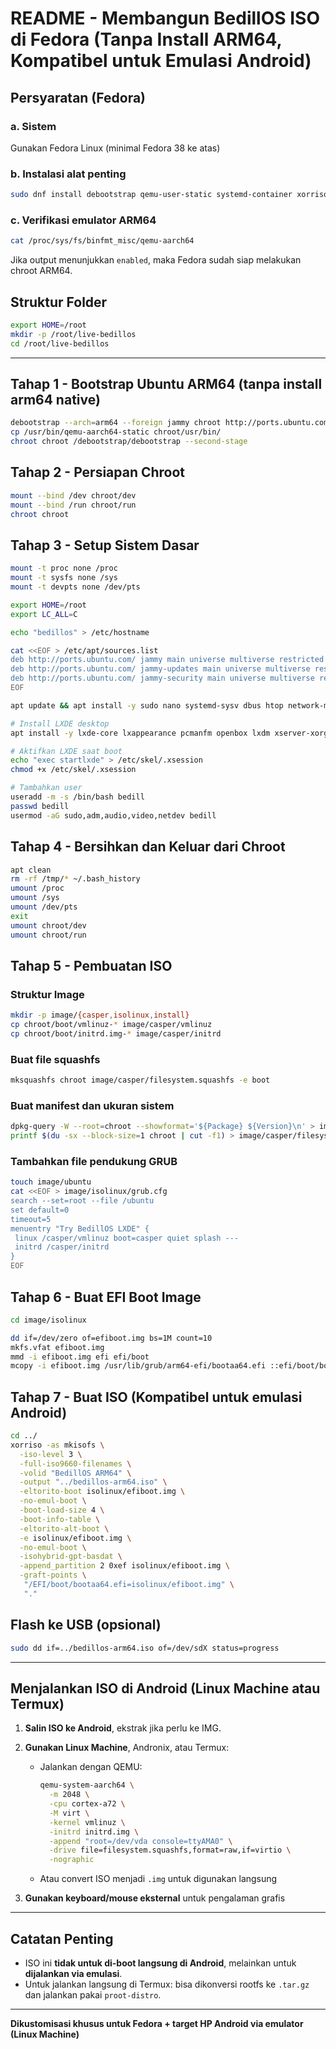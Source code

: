 # README - Membangun BedillOS ISO di Fedora (Tanpa Install ARM64, Kompatibel untuk Emulasi Android)

## Persyaratan (Fedora)

### a. Sistem

Gunakan Fedora Linux (minimal Fedora 38 ke atas)

### b. Instalasi alat penting

```bash
sudo dnf install debootstrap qemu-user-static systemd-container xorriso squashfs-tools dosfstools mtools grub2-tools xz syslinux zip unzip wget curl git nano -y
```

### c. Verifikasi emulator ARM64

```bash
cat /proc/sys/fs/binfmt_misc/qemu-aarch64
```

Jika output menunjukkan `enabled`, maka Fedora sudah siap melakukan chroot ARM64.

## Struktur Folder

```bash
export HOME=/root
mkdir -p /root/live-bedillos
cd /root/live-bedillos
```

---

## Tahap 1 - Bootstrap Ubuntu ARM64 (tanpa install arm64 native)

```bash
debootstrap --arch=arm64 --foreign jammy chroot http://ports.ubuntu.com/
cp /usr/bin/qemu-aarch64-static chroot/usr/bin/
chroot chroot /debootstrap/debootstrap --second-stage
```

## Tahap 2 - Persiapan Chroot

```bash
mount --bind /dev chroot/dev
mount --bind /run chroot/run
chroot chroot
```

## Tahap 3 - Setup Sistem Dasar

```bash
mount -t proc none /proc
mount -t sysfs none /sys
mount -t devpts none /dev/pts

export HOME=/root
export LC_ALL=C

echo "bedillos" > /etc/hostname

cat <<EOF > /etc/apt/sources.list
deb http://ports.ubuntu.com/ jammy main universe multiverse restricted
deb http://ports.ubuntu.com/ jammy-updates main universe multiverse restricted
deb http://ports.ubuntu.com/ jammy-security main universe multiverse restricted
EOF

apt update && apt install -y sudo nano systemd-sysv dbus htop network-manager net-tools wireless-tools locales openssh-server curl unzip zip xfce4-terminal lightdm

# Install LXDE desktop
apt install -y lxde-core lxappearance pcmanfm openbox lxdm xserver-xorg

# Aktifkan LXDE saat boot
echo "exec startlxde" > /etc/skel/.xsession
chmod +x /etc/skel/.xsession

# Tambahkan user
useradd -m -s /bin/bash bedill
passwd bedill
usermod -aG sudo,adm,audio,video,netdev bedill
```

## Tahap 4 - Bersihkan dan Keluar dari Chroot

```bash
apt clean
rm -rf /tmp/* ~/.bash_history
umount /proc
umount /sys
umount /dev/pts
exit
umount chroot/dev
umount chroot/run
```

## Tahap 5 - Pembuatan ISO

### Struktur Image

```bash
mkdir -p image/{casper,isolinux,install}
cp chroot/boot/vmlinuz-* image/casper/vmlinuz
cp chroot/boot/initrd.img-* image/casper/initrd
```

### Buat file squashfs

```bash
mksquashfs chroot image/casper/filesystem.squashfs -e boot
```

### Buat manifest dan ukuran sistem

```bash
dpkg-query -W --root=chroot --showformat='${Package} ${Version}\n' > image/casper/filesystem.manifest
printf $(du -sx --block-size=1 chroot | cut -f1) > image/casper/filesystem.size
```

### Tambahkan file pendukung GRUB

```bash
touch image/ubuntu
cat <<EOF > image/isolinux/grub.cfg
search --set=root --file /ubuntu
set default=0
timeout=5
menuentry "Try BedillOS LXDE" {
 linux /casper/vmlinuz boot=casper quiet splash ---
 initrd /casper/initrd
}
EOF
```

## Tahap 6 - Buat EFI Boot Image

```bash
cd image/isolinux

dd if=/dev/zero of=efiboot.img bs=1M count=10
mkfs.vfat efiboot.img
mmd -i efiboot.img efi efi/boot
mcopy -i efiboot.img /usr/lib/grub/arm64-efi/bootaa64.efi ::efi/boot/bootaa64.efi
```

## Tahap 7 - Buat ISO (Kompatibel untuk emulasi Android)

```bash
cd ../
xorriso -as mkisofs \
  -iso-level 3 \
  -full-iso9660-filenames \
  -volid "BedillOS ARM64" \
  -output "../bedillos-arm64.iso" \
  -eltorito-boot isolinux/efiboot.img \
  -no-emul-boot \
  -boot-load-size 4 \
  -boot-info-table \
  -eltorito-alt-boot \
  -e isolinux/efiboot.img \
  -no-emul-boot \
  -isohybrid-gpt-basdat \
  -append_partition 2 0xef isolinux/efiboot.img \
  -graft-points \
   "/EFI/boot/bootaa64.efi=isolinux/efiboot.img" \
   "."
```

## Flash ke USB (opsional)

```bash
sudo dd if=../bedillos-arm64.iso of=/dev/sdX status=progress
```

---

## Menjalankan ISO di Android (Linux Machine atau Termux)

1. **Salin ISO ke Android**, ekstrak jika perlu ke IMG.
2. **Gunakan Linux Machine**, Andronix, atau Termux:

   * Jalankan dengan QEMU:

     ```bash
     qemu-system-aarch64 \
       -m 2048 \
       -cpu cortex-a72 \
       -M virt \
       -kernel vmlinuz \
       -initrd initrd.img \
       -append "root=/dev/vda console=ttyAMA0" \
       -drive file=filesystem.squashfs,format=raw,if=virtio \
       -nographic
     ```
   * Atau convert ISO menjadi `.img` untuk digunakan langsung
3. **Gunakan keyboard/mouse eksternal** untuk pengalaman grafis

---

## Catatan Penting

* ISO ini **tidak untuk di-boot langsung di Android**, melainkan untuk **dijalankan via emulasi**.
* Untuk jalankan langsung di Termux: bisa dikonversi rootfs ke `.tar.gz` dan jalankan pakai `proot-distro`.

---

**Dikustomisasi khusus untuk Fedora + target HP Android via emulator (Linux Machine)**
